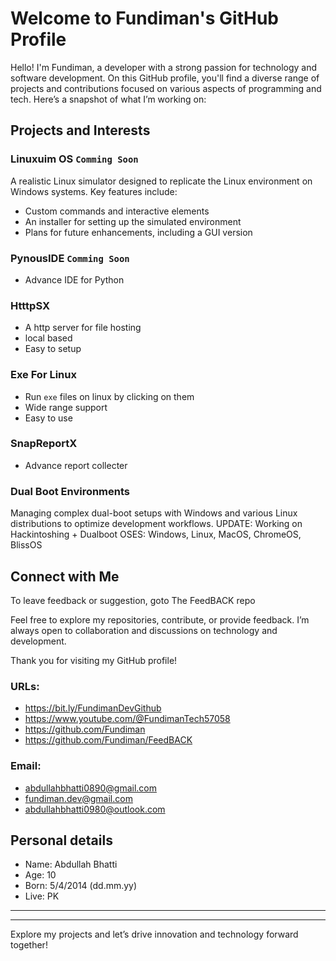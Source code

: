 # Welcome to Fundiman's GitHub Profile

Hello! I'm Fundiman, a developer with a strong passion for technology and software development. On this GitHub profile, you'll find a diverse range of projects and contributions focused on various aspects of programming and tech. Here’s a snapshot of what I’m working on:

## Projects and Interests

### **Linuxuim OS** ```Comming Soon```
A realistic Linux simulator designed to replicate the Linux environment on Windows systems. Key features include:
- Custom commands and interactive elements
- An installer for setting up the simulated environment
- Plans for future enhancements, including a GUI version

### **PynousIDE** ```Comming Soon```
- Advance IDE for Python

### **HtttpSX**
- A http server for file hosting
- local based
- Easy to setup

### **Exe For Linux**
- Run ```exe``` files on linux by clicking on them
- Wide range support
- Easy to use

### **SnapReportX**
- Advance report collecter

### **Dual Boot Environments**
Managing complex dual-boot setups with Windows and various Linux distributions to optimize development workflows.
UPDATE: Working on Hackintoshing + Dualboot
OSES: Windows, Linux, MacOS, ChromeOS, BlissOS

## Connect with Me

To leave feedback or suggestion, goto The FeedBACK repo

Feel free to explore my repositories, contribute, or provide feedback. I’m always open to collaboration and discussions on technology and development.

Thank you for visiting my GitHub profile!

### URLs:
- https://bit.ly/FundimanDevGithub
- https://www.youtube.com/@FundimanTech57058
- https://github.com/Fundiman
- https://github.com/Fundiman/FeedBACK

### Email:
- abdullahbhatti0890@gmail.com
- fundiman.dev@gmail.com
- abdullahbhatti0980@outlook.com

## Personal details
- Name: Abdullah Bhatti
- Age: 10
- Born: 5/4/2014 (dd.mm.yy)
- Live: PK
---
---

Explore my projects and let’s drive innovation and technology forward together!
